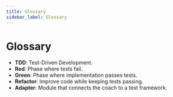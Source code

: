 ```yaml
---
title: Glossary
sidebar_label: Glossary
---
```


# Glossary

- **TDD**: Test-Driven Development.
- **Red**: Phase where tests fail.
- **Green**: Phase where implementation passes tests.
- **Refactor**: Improve code while keeping tests passing.
- **Adapter**: Module that connects the coach to a test framework.
